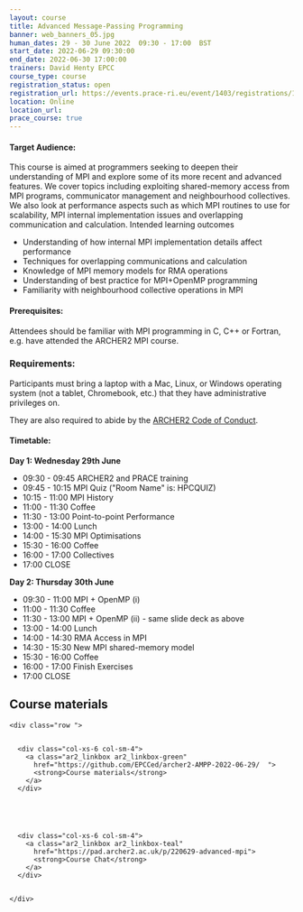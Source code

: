 ```yaml
---
layout: course
title: Advanced Message-Passing Programming
banner: web_banners_05.jpg 
human_dates: 29 - 30 June 2022  09:30 - 17:00  BST
start_date: 2022-06-29 09:30:00
end_date: 2022-06-30 17:00:00
trainers: David Henty EPCC
course_type: course
registration_status: open
registration_url: https://events.prace-ri.eu/event/1403/registrations/1044/
location: Online
location_url:
prace_course: true
---
```




#### Target Audience:

This course is aimed at programmers seeking to deepen their understanding of MPI and explore some of its more recent and advanced features. We cover topics including exploiting shared-memory access from MPI programs, communicator management and neighbourhood collectives. We also look at performance aspects such as which MPI routines to use for scalability, MPI internal implementation issues and overlapping communication and calculation. Intended learning outcomes

- Understanding of how internal MPI implementation details affect performance
- Techniques for overlapping communications and calculation
- Knowledge of MPI memory models for RMA operations
- Understanding of best practice for MPI+OpenMP programming
- Familiarity with neighbourhood collective operations in MPI


#### Prerequisites:

Attendees should be familiar with MPI programming in C, C++ or Fortran, e.g. have attended the ARCHER2 MPI course.

### Requirements:

Participants must bring a laptop with a Mac, Linux, or Windows operating system (not a tablet, Chromebook, etc.) that they have administrative privileges on.

They are also required to abide by the [ARCHER2  Code of Conduct](../../../about/policies/code-of-conduct.html). 


#### Timetable:

**Day 1: Wednesday 29th June**

- 09:30 - 09:45 ARCHER2 and PRACE training
- 09:45 - 10:15 MPI Quiz ("Room Name" is: HPCQUIZ)
- 10:15 - 11:00 MPI History
- 11:00 - 11:30 Coffee
- 11:30 - 13:00 Point-to-point Performance
- 13:00 - 14:00 Lunch
- 14:00 - 15:30 MPI Optimisations
- 15:30 - 16:00 Coffee
- 16:00 - 17:00 Collectives
- 17:00 CLOSE

**Day 2: Thursday 30th June**

- 09:30 - 11:00 MPI + OpenMP (i)
- 11:00 - 11:30 Coffee
- 11:30 - 13:00 MPI + OpenMP (ii) - same slide deck as above
- 13:00 - 14:00 Lunch
- 14:00 - 14:30 RMA Access in MPI
- 14:30 - 15:30 New MPI shared-memory model
- 15:30 - 16:00 Coffee
- 16:00 - 17:00 Finish Exercises
- 17:00 CLOSE


<section id="service">

 

<h2><a name="materials">Course materials</a></h2>



    <div class="row ">	

 		
      <div class="col-xs-6 col-sm-4">
        <a class="ar2_linkbox ar2_linkbox-green" 
          href="https://github.com/EPCCed/archer2-AMPP-2022-06-29/  ">
          <strong>Course materials</strong>         
        </a>
      </div>




  
      <div class="col-xs-6 col-sm-4">
        <a class="ar2_linkbox ar2_linkbox-teal" 
          href="https://pad.archer2.ac.uk/p/220629-advanced-mpi">
          <strong>Course Chat</strong>       
        </a>
      </div>
		

 	</div>
		
		
					


<!-- 		
<h2><a name="videos">Videos</a></h2>

<h3>Session 1</h3>

<div>
	<iframe title="Video" width="560" height="315" src="https://www.youtube.com/embed/xxxxxxxxxxx" frameborder="0" allow="accelerometer; autoplay; encrypted-media; gyroscope; picture-in-picture" allowfullscreen></iframe>
</div>

 -->





<!-- 
<h2><a name="feedback">Feedback</a></h2>


    <div class="row ">	

      <div class="col-xs-6 col-sm-4">
        <a class="ar2_linkbox ar2_linkbox-teal" 


		   href="https://events.prace-ri.eu/event/1403/surveys/966"

		>
          <strong>Feedback</strong><br/>
          Please let us know what was great about this course and anything we can improve
        </a>
      </div>
    </div>
		
 -->		

 
</section>


